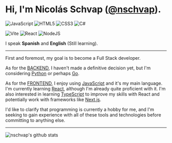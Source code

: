 # Hi, I'm Nicolás Schvap ([@nschvap](https://github.com/nschvap)).  
![JavaScript](https://img.shields.io/badge/javascript-%23323330.svg?style=for-the-badge&logo=javascript&logoColor=%23F7DF1E)
![HTML5](https://img.shields.io/badge/html5-%23E34F26.svg?style=for-the-badge&logo=html5&logoColor=white)
![CSS3](https://img.shields.io/badge/css3-%231572B6.svg?style=for-the-badge&logo=css3&logoColor=white)
![C#](https://img.shields.io/badge/c%23-%23239120.svg?style=for-the-badge&logo=c-sharp&logoColor=white)


![Vite](https://img.shields.io/badge/vite-%23646CFF.svg?style=for-the-badge&logo=vite&logoColor=white) 
![React](https://img.shields.io/badge/react-%2320232a.svg?style=for-the-badge&logo=react&logoColor=%2361DAFB)
![NodeJS](https://img.shields.io/badge/node.js-6DA55F?style=for-the-badge&logo=node.js&logoColor=white)

I speak **Spanish** and **English** (Still learning).

-------------------------------------------------------------------------------------------

First and foremost, my goal is to become a Full Stack developer.

As for the [BACKEND](https://techterms.com/definition/backend), I haven't made a definitive decision yet, but I'm considering [Python](https://python.org) or perhaps [Go](https://go.dev).

As for the [FRONTEND](https://techterms.com/definition/frontend), I enjoy using [JavaScript](https://developer.mozilla.org/en-US/docs/Web/JavaScript) and it's my main language. I'm currently learning [React](https://react.dev), although I'm already quite proficient with it. I'm also interested in learning [TypeScript](https://www.typescriptlang.org/) to improve my skills with React and potentially work with frameworks like [Next.js](https://nextjs.org/).

I'd like to clarify that programming is currently a hobby for me, and I'm seeking to gain experience with all of these tools and technologies before committing to anything else.

-------------------------------------------------------------------------------------------

![nschvap's github stats](https://github-readme-stats.vercel.app/api?username=nschvap&show_icons=true&theme=synthwave)
